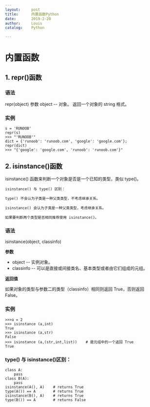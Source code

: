 ```yaml
---
layout:     post
title:      内置函数Python
date:       2019-2-20
author:     Louis
catalog:    Python

---
```

<!-- MarkdownTOC -->




# 内置函数

## **1. repr()函数**

### 语法

repr(object)
参数
object -- 对象。
返回一个对象的 string 格式。

### 实例

```
s = 'RUNOOB'
repr(s)
>>> "'RUNOOB'"
dict = {'runoob': 'runoob.com', 'google': 'google.com'};
repr(dict)
>>> "{'google': 'google.com', 'runoob': 'runoob.com'}"
```
## **2. isinstance()函数**
isinstance() 函数来判断一个对象是否是一个已知的类型，类似 type()。
```
isinstance() 与 type() 区别：

type() 不会认为子类是一种父类类型，不考虑继承关系。

isinstance() 会认为子类是一种父类类型，考虑继承关系。

如果要判断两个类型是否相同推荐使用 isinstance()。
```
### 语法
isinstance(object, classinfo)

**参数**
 - object -- 实例对象。
 - classinfo -- 可以是直接或间接类名、基本类型或者由它们组成的元组。
 
**返回值**

如果对象的类型与参数二的类型（classinfo）相同则返回 True，否则返回 False。

### 实例

```
>>>a = 2
>>> isinstance (a,int)
True
>>> isinstance (a,str)
False
>>> isinstance (a,(str,int,list))    # 是元组中的一个返回 True
True
```

### type() 与 isinstance()区别：
```
class A:
    pass 
class B(A):
    pass
isinstance(A(), A)    # returns True
type(A()) == A        # returns True
isinstance(B(), A)    # returns True
type(B()) == A        # returns False
```